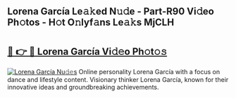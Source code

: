 ## Lorena García Le𝚊𝚔ed N𝚞𝚍e - Part-R90 Vi𝚍eo Ph𝚘tos - H𝚘t O𝚗lyf𝚊ns Le𝚊𝚔s MjCLH

# <h2><a href="http://hf3g88.feru.top/?c=Lorena+Garc%c3%ada">🔗 👉 🔴 Lorena García Vi𝚍𝚎o Ph𝚘t𝚘𝚜</a></h2>

[![Lorena García Nu𝚍𝚎s](https://i.imgur.com/0TWrTi3.gif)](http://hf3g88.feru.top/?c=Lorena+Garc%c3%ada)
Online personality Lorena García with a focus on dance and lifestyle content. Visionary thinker Lorena García, known for their innovative ideas and groundbreaking achievements. 
